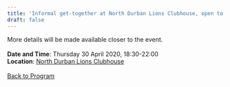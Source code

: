 ```yaml
---
title: 'Informal get-together at North Durban Lions Clubhouse, open to all attendees'
draft: false
---
```


More details will be made available closer to the event.
\
\
**Date and Time**: Thursday 30 April 2020, 18:30-22:00 \
**Location**: [North Durban Lions Clubhouse](/venue/#north-durban-lions-club)
\
\
[Back to Program](/program)
